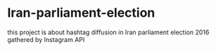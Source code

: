 # Iran-parliament-election
this project is about hashtag diffusion in Iran parliament election 2016 gathered by Instagram API
